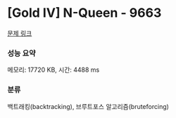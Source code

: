 # [Gold IV] N-Queen - 9663 

[문제 링크](https://www.acmicpc.net/problem/9663) 

### 성능 요약

메모리: 17720 KB, 시간: 4488 ms

### 분류

백트래킹(backtracking), 브루트포스 알고리즘(bruteforcing)

